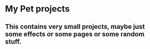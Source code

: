 # My Pet projects

## This contains very small projects, maybe just some effects or some pages or some random stuff.
